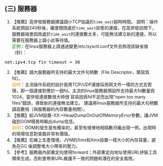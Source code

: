 ## (三) 服務器
1. 【推薦】高併發服務器建議調小TCP協議的`time_wait`超時時間。 說明：操作系統預設240秒後，纔會關閉處於`time_wait`狀態的連接，在高併發訪問下，服務器端會因爲處於`time_wait`的連接數太多，可能無法建立新的連接，所以需要在服務器上調小此等待值。 
<br><span style="color:green">正例</span>：在linux服務器上請通過變更/etc/sysctl.conf文件去修改該缺省值（秒）：
  <pre>net.ipv4.tcp_fin_timeout = 30</pre>
2. 【推薦】調大服務器所支持的最大文件句柄數（File Descriptor，簡寫爲fd）。 
<br><span style="color:orange">說明</span>：主流操作系統的設計是將TCP/UDP連接採用與文件一樣的方式去管理，即一個連接對應於一個fd。主流的linux服務器預設所支持最大fd數量爲1024，當併發連接數很大時很
容易因爲fd不足而出現“open too many files”錯誤，導致新的連接無法建立。 建議將linux服務器所支持的最大句柄數調高數倍（與服務器的內存數量相關）。 
3. 【推薦】給JVM設置-XX:+HeapDumpOnOutOfMemoryError參數，讓JVM碰到OOM場景時輸出dump信息。 
<br><span style="color:orange">說明</span>：OOM的發生是有概率的，甚至有規律地相隔數月纔出現一例，出現時的現場信息對查錯非常有價值。 
4. 【推薦】在線上生產環境，JVM的Xms和Xmx設置一樣大小的內存容量，避免在GC 後調整堆大小帶來的壓力。 
5. 【參考】服務器內部重定向使用forward；外部重定向地址使用URL拼裝工具類來生成，否則會帶來URL維護不一致的問題和潛在的安全風險。 